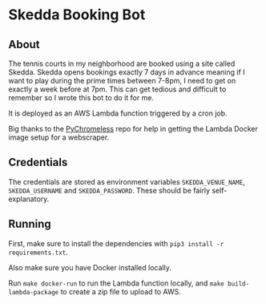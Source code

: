 # Skedda Booking Bot
## About
The tennis courts in my neighborhood are booked using a site called Skedda. Skedda opens bookings exactly 7 days in advance meaning if I want to play during the prime times between 7-8pm, I need to get on exactly a week before at 7pm. This can get tedious and difficult to remember so I wrote this bot to do it for me.

It is deployed as an AWS Lambda function triggered by a cron job.

Big thanks to the [PyChromeless](https://github.com/21Buttons/pychromeless) repo for help in getting the Lambda Docker image setup for a webscraper.

## Credentials
The credentials are stored as environment variables `SKEDDA_VENUE_NAME`, `SKEDDA_USERNAME` and `SKEDDA_PASSWORD`. These should be fairly self-explanatory.

## Running
First, make sure to install the dependencies with `pip3 install -r requirements.txt`. 

Also make sure you have Docker installed locally.

Run `make docker-run` to run the Lambda function locally, and `make build-lambda-package` to create a zip file to upload to AWS.
